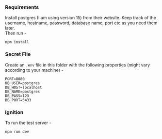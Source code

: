 ### Requirements

Install postgres (I am using version 15) from their website. Keep track of the username, hostname, password, database name, port etc as you need them later.  
Then run -
```
npm install
```

### Secret File

Create an `.env` file in this folder with the following properties (might vary according to your machine) -

```
PORT=8080
DB_USER=postgres
DB_HOST=localhost
DB_NAME=postgres
DB_PASS=123
DB_PORT=5433
```

### Ignition

To run the test server -
```
npm run dev
```


